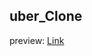 ## uber_Clone
preview:   [Link](https://drive.google.com/drive/folders/1_kqUEwbSIK_dc022eeFMQmcvsLSQcWvD?usp=sharing)

